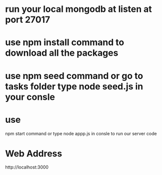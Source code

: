 # run your local mongodb at listen at port 27017
# use npm install command to download all the packages
# use npm seed command or go to tasks folder type node seed.js in your consle

# use 

npm start command or type node appp.js in consle to run our server code
# Web Address 

http://localhost:3000